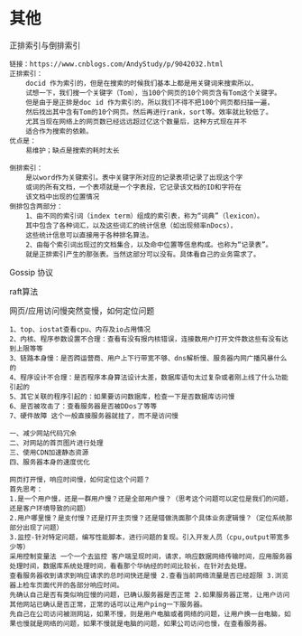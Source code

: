 # 其他

正排索引与倒排索引
    
    链接：https://www.cnblogs.com/AndyStudy/p/9042032.html
    正排索引：
        docid 作为索引的，但是在搜索的时候我们基本上都是用关键词来搜索所以，
        试想一下，我们搜一个关键字（Tom），当100个网页的10个网页含有Tom这个关键字。
        但是由于是正排是doc id 作为索引的，所以我们不得不把100个网页都扫描一遍，
        然后找出其中含有Tom的10个网页。然后再进行rank，sort等。效率就比较低了。
        尤其当现在网络上的网页数已经远远超过亿这个数量后，这种方式现在并不
        适合作为搜索的依赖。
    优点是：
        易维护；缺点是搜索的耗时太长
    
    倒排索引：
        是以word作为关键索引。表中关键字所对应的记录表项记录了出现这个字
        或词的所有文档，一个表项就是一个字表段，它记录该文档的ID和字符在
        该文档中出现的位置情况
    倒排包含两部分：
        1、由不同的索引词（index term）组成的索引表，称为“词典”（lexicon）。
        其中包含了各种词汇，以及这些词汇的统计信息（如出现频率nDocs），
        这些统计信息可以直接用于各种排名算法。
        2、由每个索引词出现过的文档集合，以及命中位置等信息构成。也称为“记录表”。
        就是正排索引产生的那张表。当然这部分可以没有。具体看自己的业务需求了。
        
Gossip 协议
    
raft算法

网页/应用访问慢突然变慢，如何定位问题

    1、top、iostat查看cpu、内存及io占用情况
    2、内核、程序参数设置不合理：查看有没有报内核错误，连接数用户打开文件数这些有没有达到上限等等
    3、链路本身慢：是否跨运营商、用户上下行带宽不够、dns解析慢、服务器内网广播风暴什么的
    4、程序设计不合理：是否程序本身算法设计太差，数据库语句太过复杂或者刚上线了什么功能引起的
    5、其它关联的程序引起的：如果要访问数据库，检查一下是否数据库访问慢
    6、是否被攻击了：查看服务器是否被DDos了等等
    7、硬件故障 这个一般直接服务器就挂了，而不是访问慢
    
    一、减少网站代码冗余
    二、对网站的首页图片进行处理
    三、使用CDN加速静态资源
    四、服务器本身的速度优化
    
    网页打开慢，响应时间慢，如何定位这个问题？
    首先思考：
    1.是一个用户慢，还是一群用户慢？还是全部用户慢？（思考这个问题可以定位是我们的问题，还是客户环境导致的问题）
    2.用户哪里慢？是支付慢？还是打开主页慢？还是错做洗面那个具体业务逻辑慢？（定位系统那部分出现了问题）
    3.监控-针对特定问题，编写性能脚本，进行问题的复现。引入开发人员（cpu,output带宽多少等） 
    采用控制变量法 一个一个去监控 客户端呈现时间，请求，响应数据网络传输时间，应用服务器处理时间，数据库系统处理时间，看看那个华纳经的时间比较长，在针对去处理。
    查看服务器收到请求到响应请求的总时间快还是慢 2.查看当前网络流量是否已经超限 3.浏览器上检车页面代开的各部分响应时间。 
    先确认自己是否有类似响应慢的问题，已确认服务器是否正常 2.如果服务器正常，让用户访问其他网站已确认是否正常，正常的话可以让用户ping一下服务器。
    先自己在公司访问被测网站，如果不慢，则是用户电脑或者网络的问题，让用户换一台电脑，如果也慢就是网络的问题，如果不慢就是电脑的问题，如果公司访问也慢，在查看服务器。